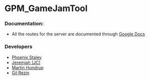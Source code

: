 # GPM_GameJamTool

### Documentation:
- All the routes for the server are documented through [Google Docs](https://docs.google.com/document/d/1cHAtpUf_i81r3fjwCuTTbNCDmBAgWhF7VjKvqPCyjTM/edit?usp=sharing)

### Developers
- [Phoenix Staley](https://github.com/Phoenix-Staley)
- [Jeremiah (JC)](https://github.com/jcmig)
- [Martin Hundrup](https://github.com/martinhundrup)
- [Gil Rezin](https://github.com/gilrezin)